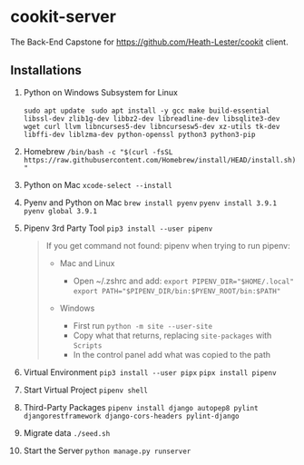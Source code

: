 # cookit-server
The Back-End Capstone for https://github.com/Heath-Lester/cookit client.

## Installations

1. Python on Windows Subsystem for Linux

    ```sudo apt update ```
    ```sudo apt install -y gcc make build-essential libssl-dev zlib1g-dev libbz2-dev libreadline-dev libsqlite3-dev wget curl llvm libncurses5-dev libncursesw5-dev xz-utils tk-dev libffi-dev liblzma-dev python-openssl python3 python3-pip```

1. Homebrew
    ```/bin/bash -c "$(curl -fsSL https://raw.githubusercontent.com/Homebrew/install/HEAD/install.sh)"```

1. Python on Mac
    ```xcode-select --install```

1. Pyenv and Python on Mac
    ```brew install pyenv```
    ```pyenv install 3.9.1```
    ```pyenv global 3.9.1``` 

1. Pipenv 3rd Party Tool
    ```pip3 install --user pipenv```

    > If you get command not found: pipenv when trying to run pipenv:
    > 
    > * Mac and Linux
    >     * Open ~/.zshrc and add:
    >       ```export PIPENV_DIR="$HOME/.local"``` 
    >       ```export PATH="$PIPENV_DIR/bin:$PYENV_ROOT/bin:$PATH"```
    >
    > * Windows
    >   * First run ```python -m site --user-site```
    >   * Copy what that returns, replacing ```site-packages``` with ```Scripts```
    >   * In the control panel add what was copied to the path

1. Virtual Environment
    ```pip3 install --user pipx```
    ```pipx install pipenv```

1. Start Virtual Project
    ```pipenv shell```

1. Third-Party Packages
    ```pipenv install django autopep8 pylint djangorestframework django-cors-headers pylint-django```

1. Migrate data
    ```./seed.sh```

1. Start the Server
    ```python manage.py runserver```
